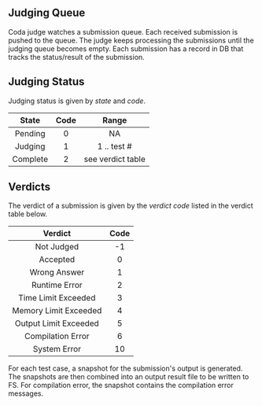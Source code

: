 ## Judging Queue
Coda judge watches a submission queue.
Each received submission is pushed to the queue.
The judge keeps processing the submissions until the judging queue becomes empty.
Each submission has a record in DB that tracks the status/result of the submission.

## Judging Status
Judging status is given by *state* and *code*.

| State     | Code   | Range             |
|:---------:|:------:|:-----------------:|
| Pending   | 0      |  NA               |
| Judging   | 1      |  1 .. test #      |
| Complete  | 2      | see verdict table |



## Verdicts
The verdict of a submission is given by the *verdict code* listed in the verdict table below.

| Verdict               | Code  |
|:---------------------:|:-----:|
| Not Judged            | -1    |
| Accepted              | 0     |
| Wrong Answer          | 1     |
| Runtime Error         | 2     |
| Time Limit Exceeded   | 3     |
| Memory Limit Exceeded | 4     |
| Output Limit Exceeded | 5     |
| Compilation Error     | 6     |
| System Error          | 10    |

For each test case, a snapshot for the submission's output is generated.
The snapshots are then combined into an output result file to be written to FS.
For compilation error, the snapshot contains the compilation error messages.
